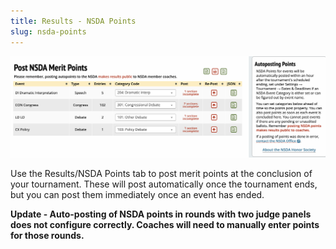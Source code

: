 ```yaml
---
title: Results - NSDA Points
slug: nsda-points
---
```


<img src="/screenshots/Results_-_NSDA_Points.png" />

Use the Results/NSDA Points tab to post merit points at the conclusion
of your tournament. These will post automatically once the tournament
ends, but you can post them immediately once an event has ended.

**Update - Auto-posting of NSDA points in rounds with two judge panels
does not configure correctly. Coaches will need to manually enter points
for those rounds.**

